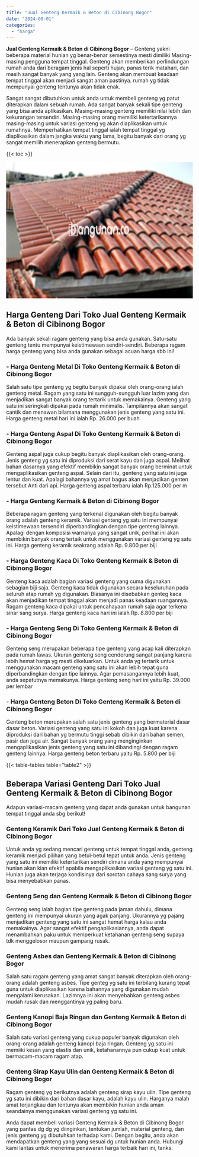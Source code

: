 ```yaml
---
title: "Jual Genteng Kermaik & Beton di Cibinong Bogor"
date: "2024-08-01"
categories: 
  - "harga"
---
```


**Jual Genteng Kermaik & Beton di Cibinong Bogor** – Genteng yakni beberapa material hunian yg benar-benar semestinya mesti dimiliki Masing-masing pengguna tempat tinggal. Genteng akan memberikan perlindungan rumah anda dari beragam jenis hal seperti hujan, panas terik matahari, dan masih sangat banyak yang yang lain. Genteng akan membuat keadaan tempat tinggal akan menjadi sangat aman pastinya. rumah yg tidak mempunyai genteng tentunya akan tidak enak.

Sangat sangat dibutuhkan untuk anda untuk membeli genteng yg patut diterapkan dalam sebuah rumah. Ada sangat banyak sekali tipe genteng yang bisa anda aplikasikan. Masing-masing genteng memiliki nilai lebih dan kekurangan tersendiri. Masing-masing orang memiliki ketertarikannya masing-masing untuk variasi genteng yg akan diaplikasikan untuk rumahnya. Memperhatikan tempat tinggal ialah tempat tinggal yg diaplikasikan dalam jangka waktu yang lama, begitu banyak dari orang yg sangat memilih menerapkan genteng bermutu.

{{< toc >}}

![Jual Genteng Kermaik & Beton di Cibinong Bogor](/images/genteng-minimalis-murah01.png)

## Harga Genteng Dari Toko Jual Genteng Kermaik & Beton di Cibinong Bogor

Ada banyak sekali ragam genteng yang bisa anda gunakan. Satu-satu genteng tentu mempunyai keistimewaan sendiri-sendiri. Beberapa ragam harga genteng yang bisa anda gunakan sebagai acuan harga sbb ini!

### \- Harga Genteng Metal Di Toko Genteng Kermaik & Beton di Cibinong Bogor

Salah satu tipe genteng yg begitu banyak dipakai oleh orang-orang ialah genteng metal. Ragam yang satu ini sungguh-sungguh luar lazim yang dan menjadikan sangat banyak orang tertarik untuk memakainya. Genteng yang satu ini seringkali dipakai pada rumah minimalis. Tampilannya akan sangat cantik dan menawan bilamana menggunakan jenis genteng yang satu ini. Harga genteng metal hari ini ialah Rp. 26.000 per buah

### \- Harga Genteng Aspal Di Toko Genteng Kermaik & Beton di Cibinong Bogor

Genteng aspal juga cukup begitu banyak diaplikasikan oleh orang-orang. Jenis genteng yg satu ini diproduksi dari serat kayu dan juga aspal. Melihat bahan dasarnya yang efektif membikin sangat banyak orang berminat untuk mengaplikasikan genteng aspal. Selain dari itu, genteng yang satu ini juga lentur dan kuat. Apalagi bahannya yg amat bagus akan menjadikan genten tersebut Anti dari api. Harga genteng aspal terbaru ialah Rp.125.000 per m

### \- Harga Genteng Kermaik & Beton di Cibinong Bogor

Beberapa ragam genteng yang terkenal digunakan oleh begitu banyak orang adalah genteng keramik. Variasi genteng yg satu ini mempunyai keistimewaan tersendiri diperbandingkan dengan tipe genteng lainnya. Apalagi dengan komposisi warnanya yang sangat unik, perihal ini akan membikin banyak orang tertaik untuk menggunakan variasi genteng yg satu ini. Harga genteng keramik seakrang adalah Rp. 9.800 per biji

### \- Harga Genteng Kaca Di Toko Genteng Kermaik & Beton di Cibinong Bogor

Genteng kaca adalah bagian variasi genteng yang cuma digunakan sebagian biji saja. Genteng kaca tidak digunakan secara keseluruhan pada seluruh atap rumah yg digunakan. Biasanya ini disebabkan genteg kaca akan menjadikan tempat tinggal akan menjadi panas keadaan ruangannya. Ragam genteng kaca dipakai untuk pencahayaan rumah saja agar terkena sinar sang surya. Harga genteng kaca hari ini ialah Rp. 8.800 per biji

### \- Harga Genteng Seng Di Toko Genteng Kermaik & Beton di Cibinong Bogor

Genteng seng merupakan beberapa tipe genteng yang acap kali diterapkan pada rumah lawas. Ukuran genteng seng cenderung sangat panjang karena lebih hemat harga yg mesti dikeluarkan. Untuk anda yg tertarik untuk menggunakan macam genteng yang satu ini akan lebih tepat guna diperbandingkan dengan tipe lainnya. Agar pemasangannya lebih kuat, anda sepatutnya memakunya. Harga genteng seng hari ini yaitu Rp. 39.000 per lembar

### \- Harga Genteng Beton Di Toko Genteng Kermaik & Beton di Cibinong Bogor

Genteng beton merupakan salah satu jenis genteng yang bermaterial dasar dasar beton. Variasi genteng yang satu ini kokoh dan juga kuat karena diproduksi dari bahan yg bermutu tinggi sebab dibikin dari bahan semen, pasir dan juga air. Sangat banyak orang yang menginginkan mengaplikasikan jenis genteng yang satu ini dibandingi dengan ragam genteng lainnya. Harga genteng beton terbaru yaitu Rp. 5.800 per biji

{{< table-tables table="table2" >}}

## Beberapa Variasi Genteng Dari Toko Jual Genteng Kermaik & Beton di Cibinong Bogor

Adapun variasi-macam genteng yang dapat anda gunakan untuk bangunan tempat tinggal anda sbg berikut!

### Genteng Keramik Dari Toko Jual Genteng Kermaik & Beton di Cibinong Bogor

Untuk anda yg sedang mencari genteng untuk tempat tinggal anda, genteng keramik menjadi pilihan yang betul-betul tepat untuk anda. Jenis genteng yang satu ini memiliki ketertarikan sendiri dimana anda yang mempunyai hunian akan kian efektif apabila mengaplikasikan variasi genteng yg satu ini. Hunian juga akan terjaga kondisinya dari sorotan cahaya sang surya yang bisa menyebabkan panas.

### Genteng Seng dan Genteng Kermaik & Beton di Cibinong Bogor

Genteng seng ialah bagian tipe genteng pada jaman dahulu, dimana genteng ini mempunyai ukuran yang agak panjang. Ukurannya yg pajang menjadikan genteng yang satu ini sangat hemat harga kalau anda memakainya. Agar sangat efektif pengaplikasiannya, anda dapat menambahkan paku untuk memperkuat ketahanan genteng seng supaya tdk menggelosor maupun gampang rusak.

### Genteng Asbes dan Genteng Kermaik & Beton di Cibinong Bogor

Salah satu ragam genteng yang amat sangat banyak diterapkan oleh orang-orang adalah genteng asbes. Tipe genteg yg satu ini terbilang kurang tepat guna untuk diaplikasikan karena bahannya yang digunakan mudah mengalami kerusakan. Lazimnya ini akan menyebabkan genteng asbes mudah rusak dan menggantinya yg paling baru.

### Genteng Kanopi Baja Ringan dan Genteng Kermaik & Beton di Cibinong Bogor

Salah satu variasi genteng yang cukup populer banyak digunakan oleh orang-orang adalah genteng kanopi baja ringan. Genteng yg satu ini memiiki kesan yang elastis dan unik, ketahanannya pun cukup kuat untuk bermacam-macam ragam atap.

### Genteng Sirap Kayu Ulin dan Genteng Kermaik & Beton di Cibinong Bogor

Ragam genteng yg berikutnya adalah genteng sirap kayu ulin. Tipe genteng yg satu ini dibikin dari bahan dasar kayu, adalah kayu ulin. Harganya malah amat terjangkau dan tentunya akan membikin hunian anda aman seandainya menggunakan variasi genteng yg satu ini.

Anda dapat membeli variasi Genteng Kermaik & Beton di Cibinong Bogor yang pantas dg dg yg diinginkan, tentukan jumlah, material genteng, dan jenis genteng yg dibutuhkan terhadap kami. Dengan begitu, anda akan mendapatkan genteng yang yang sesuai dg untuk hunian anda. Hubungi kami lantas untuk menerima penawaran harga terbaik hari ini, tanks.
